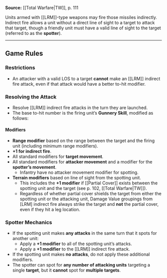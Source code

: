
**Source:** [[Total Warfare|TW]], p. 111

Units armed with [[LRM]]-type weapons may fire those missiles indirectly. Indirect fire allows a unit without a direct line of sight to a target to attack that target, though a friendly unit must have a valid line of sight to the target (referred to as the **spotter**).  

---
## Game Rules  

### Restrictions  

- An attacker with a valid LOS to a target **cannot** make an [[LRM]] indirect fire attack, even if that attack would have a better to-hit modifier.  
### Resolving the Attack  

- Resolve [[LRM]] indirect fire attacks in the turn they are launched.  
- The base to-hit number is the firing unit’s **Gunnery Skill**, modified as follows:  
#### Modifiers  

- **Range modifier** based on the range between the target and the firing unit (including minimum range modifiers).  
- **+1 for indirect fire**.  
- All standard modifiers for **target movement**.  
- All standard modifiers for **attacker movement** and a modifier for the **spotter’s movement**.  
  - Infantry have no attacker movement modifier for spotting.  
- **Terrain modifiers** based on line of sight from the spotting unit.  
  - This includes the **+1 modifier** if [[Partial Cover]] exists between the spotting unit and the target (see p. 102, [[Total Warfare|TW]]).  
  - Regardless of whether partial cover shields the target from either the spotting unit or the attacking unit, Damage Value groupings from [LRM] indirect fire always strike the target and **not** the partial cover, even if they hit a leg location.  

### Spotter Mechanics  

- If the spotting unit makes **any attacks** in the same turn that it spots for another unit:  
  - Apply a **+1 modifier** to all of the spotting unit’s attacks.  
  - Apply a **+1 modifier** to the [[LRM]] indirect fire attack.  
- If the spotting unit makes **no attacks**, do not apply these additional modifiers.  
- The spotter can spot for **any number of attacking units** targeting a single **target**, but it **cannot** spot for **multiple targets**.  
